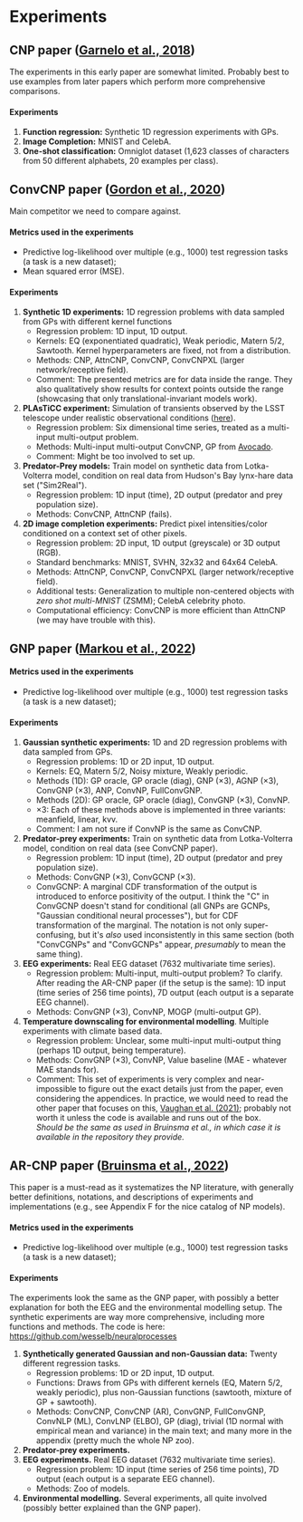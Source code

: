 # Experiments

## CNP paper ([Garnelo et al., 2018](https://arxiv.org/abs/1807.01613))

The experiments in this early paper are somewhat limited. Probably best to use examples from later papers which perform more comprehensive comparisons.

#### Experiments

1. **Function regression:** Synthetic 1D regression experiments with GPs.
2. **Image Completion:** MNIST and CelebA.
3. **One-shot classification:** Omniglot dataset (1,623 classes of characters from 50 different alphabets, 20 examples per class).


## ConvCNP paper ([Gordon et al., 2020](https://arxiv.org/abs/1910.13556))

Main competitor we need to compare against.

#### Metrics used in the experiments
- Predictive log-likelihood over multiple (e.g., 1000) test regression tasks (a task is a new dataset);
- Mean squared error (MSE).

#### Experiments

1. **Synthetic 1D experiments:** 1D regression problems with data sampled from GPs with different kernel functions
   - Regression problem: 1D input, 1D output.
   - Kernels: EQ (exponentiated quadratic), Weak periodic, Matern 5/2, Sawtooth. Kernel hyperparameters are fixed, not from a distribution.
   - Methods: CNP, AttnCNP, ConvCNP, ConvCNPXL (larger network/receptive field).
   - Comment: The presented metrics are for data inside the range. They also qualitatively show results for context points outside the range (showcasing that only translational-invariant models work).
2. **PLAsTiCC experiment:** Simulation of transients observed by the LSST telescope under realistic observational conditions ([here](https://www.kaggle.com/c/PLAsTiCC-2018)).
   - Regression problem: Six dimensional time series, treated as a multi-input multi-output problem.
   - Methods: Multi-input multi-output ConvCNP, GP from [Avocado](https://www.kaggle.com/c/PLAsTiCC-2018).
   - Comment: Might be too involved to set up.
3. **Predator-Prey models:** Train model on synthetic data from Lotka-Volterra model, condition on real data from Hudson's Bay lynx-hare data set ("Sim2Real").
   - Regression problem: 1D input (time), 2D output (predator and prey population size).
   - Methods: ConvCNP, AttnCNP (fails).
4. **2D image completion experiments:** Predict pixel intensities/color conditioned on a context set of other pixels.
   - Regression problem: 2D input, 1D output (greyscale) or 3D output (RGB).
   - Standard benchmarks: MNIST, SVHN, 32x32 and 64x64 CelebA.
   - Methods: AttnCNP, ConvCNP, ConvCNPXL (larger network/receptive field).
   - Additional tests: Generalization to multiple non-centered objects with *zero shot multi-MNIST* (ZSMM); CelebA celebrity photo.
   - Computational efficiency: ConvCNP is more efficient than AttnCNP (we may have trouble with this).

## GNP paper ([Markou et al., 2022](https://arxiv.org/abs/2203.08775))

#### Metrics used in the experiments
- Predictive log-likelihood over multiple (e.g., 1000) test regression tasks (a task is a new dataset);

#### Experiments

1. **Gaussian synthetic experiments:** 1D and 2D regression problems with data sampled from GPs.
   - Regression problems: 1D or 2D input, 1D output.
   - Kernels: EQ, Matern 5/2, Noisy mixture, Weakly periodic. 
   - Methods (1D): GP oracle, GP oracle (diag), GNP ($\times 3$), AGNP ($\times 3$), ConvGNP ($\times 3$), ANP, ConvNP, FullConvGNP.
   - Methods (2D): GP oracle, GP oracle (diag), ConvGNP ($\times 3$), ConvNP.
   - $\times 3$: Each of these methods above is implemented in three variants: meanfield, linear, kvv.
   - Comment: I am not sure if ConvNP is the same as ConvCNP.
2. **Predator-prey experiments:** Train on synthetic data from Lotka-Volterra model, condition on real data (see ConvCNP paper).
   - Regression problem: 1D input (time), 2D output (predator and prey population size).
   - Methods: ConvGNP ($\times 3$), ConvGCNP ($\times 3$).
   - ConvGCNP: A marginal CDF transformation of the output is introduced to enforce positivity of the output. I think the "C" in ConvGCNP doesn't stand for conditional (all GNPs are GCNPs, "Gaussian conditional neural processes"), but for CDF transformation of the marginal. The notation is not only super-confusing, but it's *also* used inconsistently in this same section (both "ConvCGNPs" and "ConvGCNPs" appear, *presumably* to mean the same thing).
3. **EEG experiments:** Real EEG dataset (7632 multivariate time series).
   - Regression problem: Multi-input, multi-output problem? To clarify. After reading the AR-CNP paper (if the setup is the same): 1D input (time series of 256 time points), 7D output (each output is a separate EEG channel).
   - Methods: ConvGNP ($\times 3$), ConvNP, MOGP (multi-output GP).
4. **Temperature downscaling for environmental modelling**. Multiple experiments with climate based data.
   - Regression problem: Unclear, some multi-input multi-output thing (perhaps 1D output, being temperature).
   - Methods: ConvGNP ($\times 3$), ConvNP, Value baseline (MAE - whatever MAE stands for).
   - Comment: This set of experiments is very complex and near-impossible to figure out the exact details just from the paper, even considering the appendices. In practice, we would need to read the other paper that focuses on this, [Vaughan et al. (2021)](https://arxiv.org/abs/2101.07950); probably not worth it unless the code is available and runs out of the box.  
_Should be the same as used in Bruinsma et al., in which case it is available in the repository they provide._


## AR-CNP paper ([Bruinsma et al., 2022](https://arxiv.org/abs/2303.14468))

This paper is a must-read as it systematizes the NP literature, with generally better definitions, notations, and descriptions of experiments and implementations (e.g., see Appendix F for the nice catalog of NP models).

#### Metrics used in the experiments
- Predictive log-likelihood over multiple (e.g., 1000) test regression tasks (a task is a new dataset);

#### Experiments

The experiments look the same as the GNP paper, with possibly a better explanation for both the EEG and the environmental modelling setup. The synthetic experiments are way more comprehensive, including more functions and methods. The code is here: https://github.com/wesselb/neuralprocesses

1. **Synthetically generated Gaussian and non-Gaussian data:** Twenty different regression tasks.
   - Regression problems: 1D or 2D input, 1D output.
   - Functions: Draws from GPs with different kernels (EQ, Matern 5/2, weakly periodic), plus non-Gaussian functions (sawtooth, mixture of GP + sawtooth).
   - Methods: ConvCNP, ConvCNP (AR), ConvGNP, FullConvGNP, ConvNLP (ML), ConvLNP (ELBO), GP (diag), trivial (1D normal with empirical mean and variance) in the main text; and many more in the appendix (pretty much the whole NP zoo).
2. **Predator-prey experiments.**
3. **EEG experiments.** Real EEG dataset (7632 multivariate time series).
   - Regression problem: 1D input (time series of 256 time points), 7D output (each output is a separate EEG channel).
   - Methods: Zoo of models.
4. **Environmental modelling.** Several experiments, all quite involved (possibly better explained than the GNP paper).
